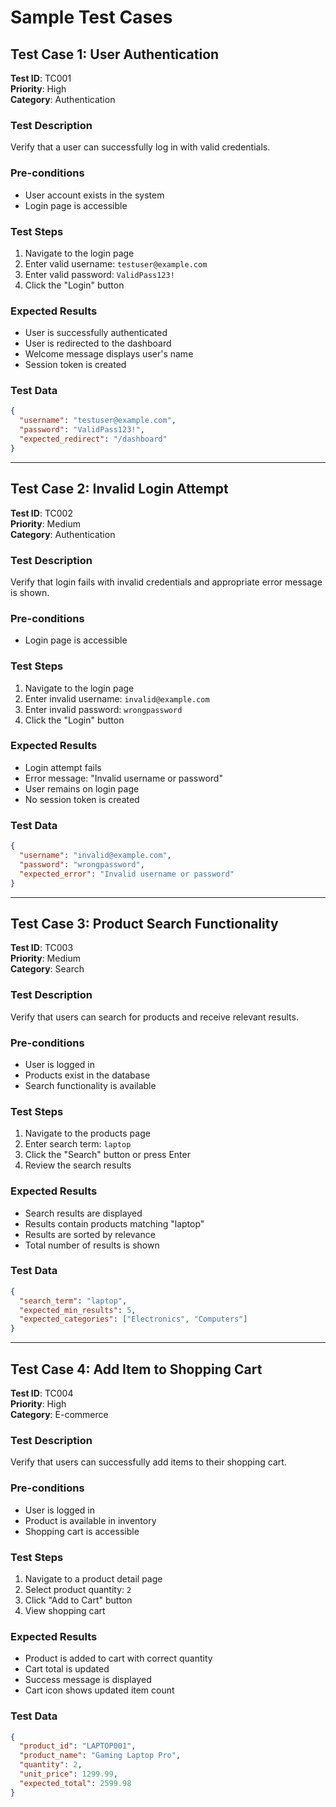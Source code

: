 # Sample Test Cases

## Test Case 1: User Authentication
**Test ID**: TC001  
**Priority**: High  
**Category**: Authentication  

### Test Description
Verify that a user can successfully log in with valid credentials.

### Pre-conditions
- User account exists in the system
- Login page is accessible

### Test Steps
1. Navigate to the login page
2. Enter valid username: `testuser@example.com`
3. Enter valid password: `ValidPass123!`
4. Click the "Login" button

### Expected Results
- User is successfully authenticated
- User is redirected to the dashboard
- Welcome message displays user's name
- Session token is created

### Test Data
```json
{
  "username": "testuser@example.com",
  "password": "ValidPass123!",
  "expected_redirect": "/dashboard"
}
```

---

## Test Case 2: Invalid Login Attempt
**Test ID**: TC002  
**Priority**: Medium  
**Category**: Authentication  

### Test Description
Verify that login fails with invalid credentials and appropriate error message is shown.

### Pre-conditions
- Login page is accessible

### Test Steps
1. Navigate to the login page
2. Enter invalid username: `invalid@example.com`
3. Enter invalid password: `wrongpassword`
4. Click the "Login" button

### Expected Results
- Login attempt fails
- Error message: "Invalid username or password"
- User remains on login page
- No session token is created

### Test Data
```json
{
  "username": "invalid@example.com",
  "password": "wrongpassword",
  "expected_error": "Invalid username or password"
}
```

---

## Test Case 3: Product Search Functionality
**Test ID**: TC003  
**Priority**: Medium  
**Category**: Search  

### Test Description
Verify that users can search for products and receive relevant results.

### Pre-conditions
- User is logged in
- Products exist in the database
- Search functionality is available

### Test Steps
1. Navigate to the products page
2. Enter search term: `laptop`
3. Click the "Search" button or press Enter
4. Review the search results

### Expected Results
- Search results are displayed
- Results contain products matching "laptop"
- Results are sorted by relevance
- Total number of results is shown

### Test Data
```json
{
  "search_term": "laptop",
  "expected_min_results": 5,
  "expected_categories": ["Electronics", "Computers"]
}
```

---

## Test Case 4: Add Item to Shopping Cart
**Test ID**: TC004  
**Priority**: High  
**Category**: E-commerce  

### Test Description
Verify that users can successfully add items to their shopping cart.

### Pre-conditions
- User is logged in
- Product is available in inventory
- Shopping cart is accessible

### Test Steps
1. Navigate to a product detail page
2. Select product quantity: `2`
3. Click "Add to Cart" button
4. View shopping cart

### Expected Results
- Product is added to cart with correct quantity
- Cart total is updated
- Success message is displayed
- Cart icon shows updated item count

### Test Data
```json
{
  "product_id": "LAPTOP001",
  "product_name": "Gaming Laptop Pro",
  "quantity": 2,
  "unit_price": 1299.99,
  "expected_total": 2599.98
}
```